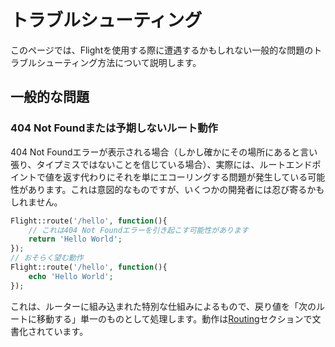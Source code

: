 # トラブルシューティング

このページでは、Flightを使用する際に遭遇するかもしれない一般的な問題のトラブルシューティング方法について説明します。

## 一般的な問題

### 404 Not Foundまたは予期しないルート動作

404 Not Foundエラーが表示される場合（しかし確かにその場所にあると言い張り、タイプミスではないことを信じている場合）、実際には、ルートエンドポイントで値を返す代わりにそれを単にエコーリングする問題が発生している可能性があります。これは意図的なものですが、いくつかの開発者には忍び寄るかもしれません。

```php
Flight::route('/hello', function(){
	// これは404 Not Foundエラーを引き起こす可能性があります
	return 'Hello World';
});
// おそらく望む動作
Flight::route('/hello', function(){
	echo 'Hello World';
});
```

これは、ルーターに組み込まれた特別な仕組みによるもので、戻り値を「次のルートに移動する」単一のものとして処理します。動作は[Routing](/learn/routing#passing)セクションで文書化されています。